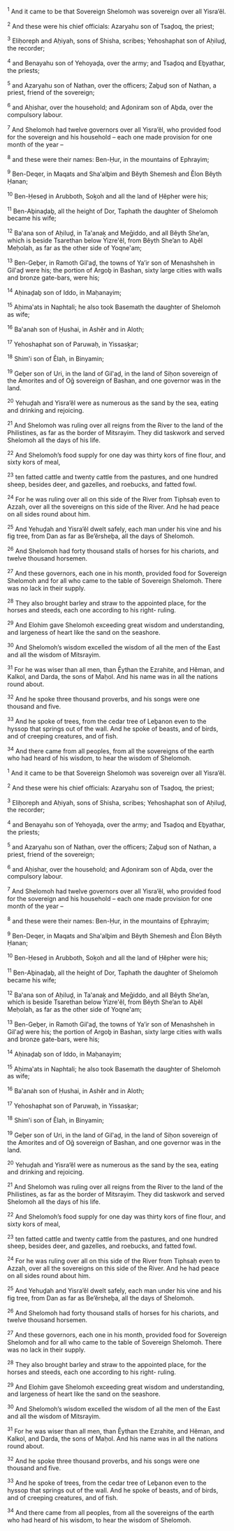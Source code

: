 <sup>1</sup> And it came to be that Sovereign Shelomoh was sovereign over all Yisra’ĕl.

<sup>2</sup> And these were his chief officials: Azaryahu son of Tsaḏoq, the priest;

<sup>3</sup> Eliḥoreph and Aḥiyah, sons of Shisha, scribes; Yehoshaphat son of Aḥiluḏ, the recorder;

<sup>4</sup> and Benayahu son of Yehoyaḏa, over the army; and Tsaḏoq and Eḇyathar, the priests;

<sup>5</sup> and Azaryahu son of Nathan, over the officers; Zaḇuḏ son of Nathan, a priest, friend of the sovereign;

<sup>6</sup> and Aḥishar, over the household; and Aḏoniram son of Aḇda, over the compulsory labour.

<sup>7</sup> And Shelomoh had twelve governors over all Yisra’ĕl, who provided food for the sovereign and his household – each one made provision for one month of the year –

<sup>8</sup> and these were their names: Ben-Ḥur, in the mountains of Ephrayim;

<sup>9</sup> Ben-Deqer, in Maqats and Sha‛alḇim and Bĕyth Shemesh and Ĕlon Bĕyth Ḥanan;

<sup>10</sup> Ben-Ḥeseḏ in Arubboth, Soḵoh and all the land of Ḥĕpher were his;

<sup>11</sup> Ben-Aḇinaḏaḇ, all the height of Dor, Taphath the daughter of Shelomoh became his wife;

<sup>12</sup> Ba‛ana son of Aḥiluḏ, in Ta‛anaḵ and Meḡiddo, and all Bĕyth She’an, which is beside Tsarethan below Yizre‛ĕl, from Bĕyth She’an to Aḇĕl Meḥolah, as far as the other side of Yoqne‛am;

<sup>13</sup> Ben-Geḇer, in Ramoth Gil‛aḏ, the towns of Ya’ir son of Menashsheh in Gil‛aḏ were his; the portion of Argoḇ in Bashan, sixty large cities with walls and bronze gate-bars, were his;

<sup>14</sup> Aḥinaḏaḇ son of Iddo, in Maḥanayim;

<sup>15</sup> Aḥima‛ats in Naphtali; he also took Basemath the daughter of Shelomoh as wife;

<sup>16</sup> Ba‛anah son of Ḥushai, in Ashĕr and in Aloth;

<sup>17</sup> Yehoshaphat son of Paruwaḥ, in Yissasḵar;

<sup>18</sup> Shim‛i son of Ĕlah, in Binyamin;

<sup>19</sup> Geḇer son of Uri, in the land of Gil‛aḏ, in the land of Siḥon sovereign of the Amorites and of Oḡ sovereign of Bashan, and one governor was in the land.

<sup>20</sup> Yehuḏah and Yisra’ĕl were as numerous as the sand by the sea, eating and drinking and rejoicing.

<sup>21</sup> And Shelomoh was ruling over all reigns from the River to the land of the Philistines, as far as the border of Mitsrayim. They did taskwork and served Shelomoh all the days of his life.

<sup>22</sup> And Shelomoh’s food supply for one day was thirty kors of fine flour, and sixty kors of meal,

<sup>23</sup> ten fatted cattle and twenty cattle from the pastures, and one hundred sheep, besides deer, and gazelles, and roebucks, and fatted fowl.

<sup>24</sup> For he was ruling over all on this side of the River from Tiphsaḥ even to Azzah, over all the sovereigns on this side of the River. And he had peace on all sides round about him.

<sup>25</sup> And Yehuḏah and Yisra’ĕl dwelt safely, each man under his vine and his fig tree, from Dan as far as Be’ĕrsheḇa, all the days of Shelomoh.

<sup>26</sup> And Shelomoh had forty thousand stalls of horses for his chariots, and twelve thousand horsemen.

<sup>27</sup> And these governors, each one in his month, provided food for Sovereign Shelomoh and for all who came to the table of Sovereign Shelomoh. There was no lack in their supply.

<sup>28</sup> They also brought barley and straw to the appointed place, for the horses and steeds, each one according to his right- ruling.

<sup>29</sup> And Elohim gave Shelomoh exceeding great wisdom and understanding, and largeness of heart like the sand on the seashore.

<sup>30</sup> And Shelomoh’s wisdom excelled the wisdom of all the men of the East and all the wisdom of Mitsrayim.

<sup>31</sup> For he was wiser than all men, than Ĕythan the Ezrahite, and Hĕman, and Kalkol, and Darda, the sons of Maḥol. And his name was in all the nations round about.

<sup>32</sup> And he spoke three thousand proverbs, and his songs were one thousand and five.

<sup>33</sup> And he spoke of trees, from the cedar tree of Leḇanon even to the hyssop that springs out of the wall. And he spoke of beasts, and of birds, and of creeping creatures, and of fish.

<sup>34</sup> And there came from all peoples, from all the sovereigns of the earth who had heard of his wisdom, to hear the wisdom of Shelomoh.

<sup>1</sup> And it came to be that Sovereign Shelomoh was sovereign over all Yisra’ĕl.

<sup>2</sup> And these were his chief officials: Azaryahu son of Tsaḏoq, the priest;

<sup>3</sup> Eliḥoreph and Aḥiyah, sons of Shisha, scribes; Yehoshaphat son of Aḥiluḏ, the recorder;

<sup>4</sup> and Benayahu son of Yehoyaḏa, over the army; and Tsaḏoq and Eḇyathar, the priests;

<sup>5</sup> and Azaryahu son of Nathan, over the officers; Zaḇuḏ son of Nathan, a priest, friend of the sovereign;

<sup>6</sup> and Aḥishar, over the household; and Aḏoniram son of Aḇda, over the compulsory labour.

<sup>7</sup> And Shelomoh had twelve governors over all Yisra’ĕl, who provided food for the sovereign and his household – each one made provision for one month of the year –

<sup>8</sup> and these were their names: Ben-Ḥur, in the mountains of Ephrayim;

<sup>9</sup> Ben-Deqer, in Maqats and Sha‛alḇim and Bĕyth Shemesh and Ĕlon Bĕyth Ḥanan;

<sup>10</sup> Ben-Ḥeseḏ in Arubboth, Soḵoh and all the land of Ḥĕpher were his;

<sup>11</sup> Ben-Aḇinaḏaḇ, all the height of Dor, Taphath the daughter of Shelomoh became his wife;

<sup>12</sup> Ba‛ana son of Aḥiluḏ, in Ta‛anaḵ and Meḡiddo, and all Bĕyth She’an, which is beside Tsarethan below Yizre‛ĕl, from Bĕyth She’an to Aḇĕl Meḥolah, as far as the other side of Yoqne‛am;

<sup>13</sup> Ben-Geḇer, in Ramoth Gil‛aḏ, the towns of Ya’ir son of Menashsheh in Gil‛aḏ were his; the portion of Argoḇ in Bashan, sixty large cities with walls and bronze gate-bars, were his;

<sup>14</sup> Aḥinaḏaḇ son of Iddo, in Maḥanayim;

<sup>15</sup> Aḥima‛ats in Naphtali; he also took Basemath the daughter of Shelomoh as wife;

<sup>16</sup> Ba‛anah son of Ḥushai, in Ashĕr and in Aloth;

<sup>17</sup> Yehoshaphat son of Paruwaḥ, in Yissasḵar;

<sup>18</sup> Shim‛i son of Ĕlah, in Binyamin;

<sup>19</sup> Geḇer son of Uri, in the land of Gil‛aḏ, in the land of Siḥon sovereign of the Amorites and of Oḡ sovereign of Bashan, and one governor was in the land.

<sup>20</sup> Yehuḏah and Yisra’ĕl were as numerous as the sand by the sea, eating and drinking and rejoicing.

<sup>21</sup> And Shelomoh was ruling over all reigns from the River to the land of the Philistines, as far as the border of Mitsrayim. They did taskwork and served Shelomoh all the days of his life.

<sup>22</sup> And Shelomoh’s food supply for one day was thirty kors of fine flour, and sixty kors of meal,

<sup>23</sup> ten fatted cattle and twenty cattle from the pastures, and one hundred sheep, besides deer, and gazelles, and roebucks, and fatted fowl.

<sup>24</sup> For he was ruling over all on this side of the River from Tiphsaḥ even to Azzah, over all the sovereigns on this side of the River. And he had peace on all sides round about him.

<sup>25</sup> And Yehuḏah and Yisra’ĕl dwelt safely, each man under his vine and his fig tree, from Dan as far as Be’ĕrsheḇa, all the days of Shelomoh.

<sup>26</sup> And Shelomoh had forty thousand stalls of horses for his chariots, and twelve thousand horsemen.

<sup>27</sup> And these governors, each one in his month, provided food for Sovereign Shelomoh and for all who came to the table of Sovereign Shelomoh. There was no lack in their supply.

<sup>28</sup> They also brought barley and straw to the appointed place, for the horses and steeds, each one according to his right- ruling.

<sup>29</sup> And Elohim gave Shelomoh exceeding great wisdom and understanding, and largeness of heart like the sand on the seashore.

<sup>30</sup> And Shelomoh’s wisdom excelled the wisdom of all the men of the East and all the wisdom of Mitsrayim.

<sup>31</sup> For he was wiser than all men, than Ĕythan the Ezrahite, and Hĕman, and Kalkol, and Darda, the sons of Maḥol. And his name was in all the nations round about.

<sup>32</sup> And he spoke three thousand proverbs, and his songs were one thousand and five.

<sup>33</sup> And he spoke of trees, from the cedar tree of Leḇanon even to the hyssop that springs out of the wall. And he spoke of beasts, and of birds, and of creeping creatures, and of fish.

<sup>34</sup> And there came from all peoples, from all the sovereigns of the earth who had heard of his wisdom, to hear the wisdom of Shelomoh.

